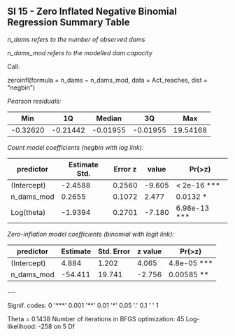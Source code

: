 ## SI 15 - Zero Inflated Negative Binomial Regression Summary Table

*n_dams refers to the number of observed dams*

*n_dams_mod refers to the modelled dam capacity*
<br/>

Call:

zeroinfl(formula = n_dams ~ n_dams_mod, data = Act_reaches, dist = "negbin")

*Pearson residuals:*

|     Min |      1Q  |  Median  |     3Q   |    Max   |
| ------- | -------- | -------- | -------- | -------- |
|-0.32620 | -0.21442 | -0.01955 | -0.01955 | 19.54168 |

*Count model coefficients (negbin with log link):*

| predictor   | Estimate Std. | Error z | value  | Pr(>z)        |    
| ----------- | ------------- | ------- | ------ | ------------- |
| (Intercept) |  -2.4588      | 0.2560  | -9.605 |  < 2e-16 \*** |
| n_dams_mod  |   0.2655      |  0.1072 |  2.477 |  0.0132 \*    |
| Log(theta)  | -1.9394       | 0.2701  | -7.180 | 6.98e-13 \*** |

*Zero-inflation model coefficients (binomial with logit link):*

| predictor   | Estimate |Std. Error | z value | Pr(>z)       |
| ----------- | -------- | --------- | ------- | ------------ |
| (Intercept) |   4.884  | 1.202     | 4.065   | 4.8e-05 \*** |
| n_dams_mod  | -54.411  | 19.741    | -2.756  | 0.00585 \**  |

\---

Signif. codes:  0 '\*\*\*' 0.001 '\*\*' 0.01 '\*' 0.05 '.' 0.1 ' ' 1 

Theta = 0.1438 
Number of iterations in BFGS optimization: 45 
Log-likelihood:  -258 on 5 Df
